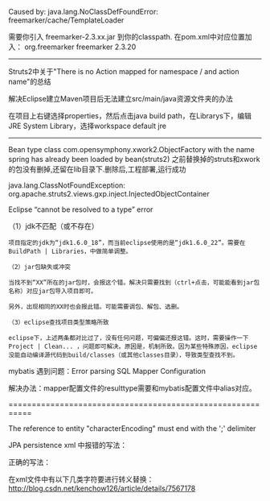 Caused by: java.lang.NoClassDefFoundError: freemarker/cache/TemplateLoader

需要你引入 freemarker-2.3.xx.jar 到你的classpath.
 在pom.xml中对应位置加入：
<dependency>
    <groupId>org.freemarker</groupId>
    <artifactId>freemarker</artifactId>
    <version>2.3.20</version>
</dependency>

----------------------------------------------------------

Struts2中关于"There is no Action mapped for namespace / and action name"的总结


解决Eclipse建立Maven项目后无法建立src/main/java资源文件夹的办法

在项目上右键选择properties，然后点击java build path，在Librarys下，编辑JRE System Library，选择workspace default jre

----------------------------------------------------------


Bean type class com.opensymphony.xwork2.ObjectFactory with the name spring has already been loaded by bean(struts2)
之前替换掉的struts和xwork的包没有删掉,还留在lib目录下.删除后,工程部署,运行成功


java.lang.ClassNotFoundException: org.apache.struts2.views.gxp.inject.InjectedObjectContainer


Eclipse “cannot be resolved to a type” error

 （1）jdk不匹配（或不存在） 

    项目指定的jdk为“jdk1.6.0_18”，而当前eclipse使用的是“jdk1.6.0_22”。需要在BuildPath | Libraries，中做简单调整。 

    （2）jar包缺失或冲突 

    当找不到“XX”所在的jar包时，会报这个错。解决只需要找到（ctrl+点击，可能能看到jar包名称）对应jar包导入项目即可。 

    另外，出现相同的XX时也会报此错。可能需要调包、解包、选删。 

    （3）eclipse查找项目类型策略所致 

    eclipse下，上述两条都对比过了，没有任何问题，可偏偏还报这错。这时，需要操作一下 Project | Clean... ，问题即可解决。原因是，机制所致。因为某些特殊原因，eclipse没能自动编译源代码到build/classes（或其他classes目录），导致类型查找不到。 


mybatis 遇到问题：Error parsing SQL Mapper Configuration

解决办法：mapper配置文件的resulttype需要和mybatis配置文件中alias对应。

===========================================================


The reference to entity "characterEncoding" must end with the ';' delimiter


JPA persistence xml 中报错的写法：

<property name="hibernate.connection.url" value="jdbc:mysql://localhost:3306/test?useUnicode=true&characterEncoding=utf-8" />

正确的写法：

<property name="hibernate.connection.url" value="jdbc:mysql://localhost:3306/test?useUnicode=true&amp;characterEncoding=utf-8" />


在xml文件中有以下几类字符要进行转义替换：
http://blog.csdn.net/kenchow126/article/details/7567178